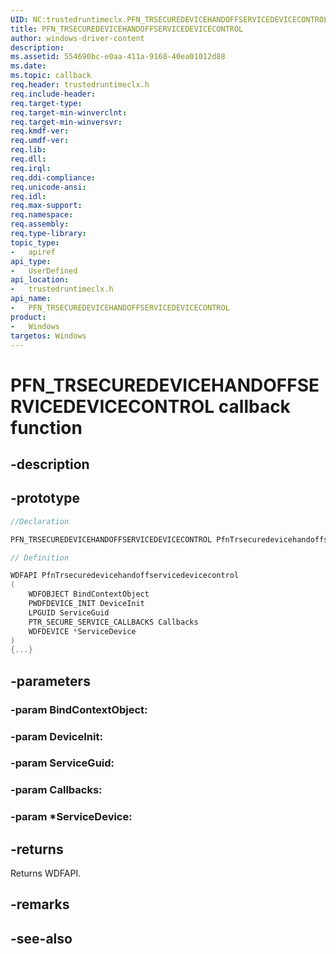 ```yaml
---
UID: NC:trustedruntimeclx.PFN_TRSECUREDEVICEHANDOFFSERVICEDEVICECONTROL
title: PFN_TRSECUREDEVICEHANDOFFSERVICEDEVICECONTROL
author: windows-driver-content
description: 
ms.assetid: 554690bc-e0aa-411a-9168-40ea01012d88
ms.date: 
ms.topic: callback
req.header: trustedruntimeclx.h
req.include-header:
req.target-type:
req.target-min-winverclnt:
req.target-min-winversvr:
req.kmdf-ver:
req.umdf-ver:
req.lib:
req.dll:
req.irql: 
req.ddi-compliance:
req.unicode-ansi:
req.idl:
req.max-support:
req.namespace:
req.assembly:
req.type-library: 
topic_type: 
-	apiref
api_type: 
-	UserDefined
api_location: 
-	trustedruntimeclx.h
api_name: 
-	PFN_TRSECUREDEVICEHANDOFFSERVICEDEVICECONTROL
product:
-	Windows
targetos: Windows
---
```


# PFN_TRSECUREDEVICEHANDOFFSERVICEDEVICECONTROL callback function

## -description

 

## -prototype

```cpp
//Declaration

PFN_TRSECUREDEVICEHANDOFFSERVICEDEVICECONTROL PfnTrsecuredevicehandoffservicedevicecontrol; 

// Definition

WDFAPI PfnTrsecuredevicehandoffservicedevicecontrol 
(
	WDFOBJECT BindContextObject
	PWDFDEVICE_INIT DeviceInit
	LPGUID ServiceGuid
	PTR_SECURE_SERVICE_CALLBACKS Callbacks
	WDFDEVICE *ServiceDevice
)
{...}

```

## -parameters

### -param BindContextObject: 
### -param DeviceInit: 
### -param ServiceGuid: 
### -param Callbacks: 
### -param *ServiceDevice: 



## -returns

Returns WDFAPI.

## -remarks




## -see-also
